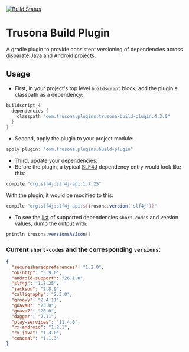 [![Build Status](https://travis-ci.org/lighthauz/trusona-build-plugin.svg?branch=release)](https://travis-ci.org/lighthauz/trusona-build-plugin)

# Trusona Build Plugin

A gradle plugin to provide consistent versioning of dependencies across disparate Java and Android projects.

## Usage

- First, in your project's top level `buildscript` block, add the plugin's classpath as a dependency:

```groovy
buildscript {
  dependencies {
    classpath "com.trusona.plugins:trusona-build-plugin:4.3.0"
  }
}
```

- Second, apply the plugin to your project module:

```groovy
apply plugin: "com.trusona.plugins.build-plugin"
```

- Third, update your dependencies. 
- Before the plugin, a typical [SLF4J](https://www.slf4j.org) dependency entry would look like this:

```groovy
compile "org.slf4j:slf4j-api:1.7.25"
```

With the plugin, it would be modified to this:

```groovy
compile "org.slf4j:slf4j-api:${trusona.version('slf4j')}"
````

- To see the [list](https://github.com/lighthauz/trusona-build-plugin/blob/master/src/main/resources/com/trusona/plugins/gradle/build/trusona-versions.properties)
of supported dependencies `short-codes` and version values, dump the output with:

```groovy
println trusona.versionsAsJson()
```

### Current `short-codes` and the corresponding `versions`:

```json
{
  "securesharedpreferences": "1.2.0",
  "ok-http": "3.9.0",
  "android-support": "26.1.0",
  "slf4j": "1.7.25",
  "jackson": "2.8.9",
  "calligraphy": "2.3.0",
  "groovy": "2.4.11",
  "guava8": "23.0",
  "guava7": "20.0",
  "dagger": "2.11",
  "play-services": "11.4.0",
  "rx-android": "1.2.1",
  "rx-java": "1.3.0",
  "conceal": "1.1.3"
}
```
